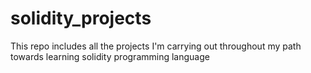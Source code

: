 # solidity_projects
This repo includes all the projects I'm carrying out throughout my path towards learning solidity programming language
